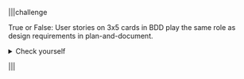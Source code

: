 |||challenge

True or False: User stories on 3x5 cards in BDD play the same role as design requirements in plan-and-document.
<details><summary>Check yourself</summary>
True.
</details>

|||